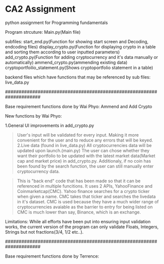 # CA2 Assignment
 python assignment for Programming fundamentals

Program strcuture:
Main.py(Main file)

subfiles:
start_end.py(Function for showing start screen and Decoding, endcoding files)
display_crypto.py(Function for displaying crypto in a table and sorting them according to user inputted parameters)
add_crypto.py(Function for adding cryptocurrency and it's data manually or automatically)
ammend_crypto.py(ammending existing data)
cryptoportfoilio_statement.py(Shows cryptoportfolio statement in a table)

backend files which have functions that may be referenced by sub files:
live_data.py



#####################################################################

Base requirement functions done by Wai Phyo: Ammend and Add Crypto

New functions by Wai Phyo:

1.General UI improvements in add_crypto.py
   >User's input will be validated for every input. Making it more convenient for the user and to reduce any errors that will be keyed.
2.Live data (found in live_data.py)
   >All cryptocurrencies data will be updated upon launch.(main.py)
   >The user can chose whether they want their portfolio to be updated with the latest market data(Market cap and market price) in add_crypto.py.
   >Additionaly, if no coin has been found by the search function, the user can still manually enter cryptocurrency data.

   >This is "back end" code that has been made so that it can be referenced in multiple funcitions.
   >It uses 2 APIs, YahooFinance and Coinmarketcap(CMC). Yahoo finance searches for a crypto ticker when given a name. CMC takes that ticker and searches the livedata in it's dataset. CMC is used because they have a much wider range of cryptocurrencies avaiable as the barrier to entry for being listed on CMC is much lower than say, Binance, which is an exchange.

Limitations:
While all efforts have been put into ensuring input validation works, the current version of the program can only validate Floats, Integers, Strings but not fractions(3/4, 1/2 etc..).
   

#####################################################################

Base requirement functions done by Terrence: 
